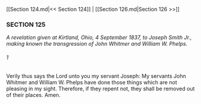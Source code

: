 [[Section 124.md|<< Section 124]]  |  [[Section 126.md|Section 126 >>]]

### SECTION 125

*A revelation given at Kirtland, Ohio, 4 September 1837, to Joseph Smith Jr., making known the transgression of John Whitmer and William W. Phelps.*

###### 1
Verily thus says the Lord unto you my servant Joseph: My servants John Whitmer and William W. Phelps have done those things which are not pleasing in my sight. Therefore, if they repent not, they shall be removed out of their places. Amen.